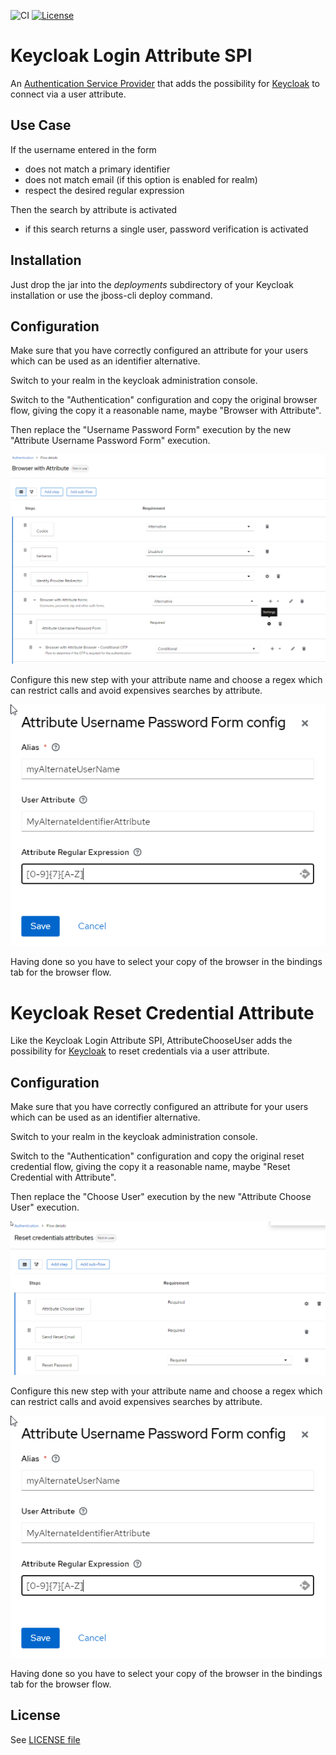 ![CI](https://github.com/cnieg/keycloak-login-attribute/workflows/CI/badge.svg)
[![License](https://img.shields.io/:license-Apache2-blue.svg)](http://www.apache.org/licenses/LICENSE-2.0)

# Keycloak Login Attribute SPI

An [Authentication Service Provider](https://www.keycloak.org/docs/latest/server_development/index.html#_auth_spi) that adds the possibility for [Keycloak](https://www.keycloak.org) to connect via a user attribute.

## Use Case

If the username entered in the form
* does not match a primary identifier
* does not match email (if this option is enabled for realm)
* respect the desired regular expression

Then the search by attribute is activated
* if this search returns a single user, password verification is activated

## Installation

Just drop the jar into the _deployments_ subdirectory of your Keycloak installation
or use the jboss-cli deploy command.

## Configuration

Make sure that you have correctly configured an attribute for your users which can be used as an identifier alternative.

Switch to your realm in the keycloak administration console. 

Switch to the "Authentication" configuration and copy the original browser flow, 
giving the copy it a reasonable name,
maybe "Browser with Attribute".

Then replace the "Username Password Form" execution by the new "Attribute Username Password Form" execution.

![Browser Flow Configuration](browser_flow_config.png "Browser Flow Configuration")

Configure this new step with your attribute name and choose a regex which can restrict calls and avoid expensives searches by attribute.

![Authenticator Configuration](authenticator_config.png "Authenticator Configuration")

Having done so you have to select your copy of the browser in the bindings tab for the browser flow.

# Keycloak Reset Credential Attribute

Like the Keycloak Login Attribute SPI, AttributeChooseUser adds the possibility for [Keycloak](https://www.keycloak.org) to reset credentials via a user attribute.

## Configuration

Make sure that you have correctly configured an attribute for your users which can be used as an identifier alternative.

Switch to your realm in the keycloak administration console. 

Switch to the "Authentication" configuration and copy the original reset credential flow, giving the copy it a reasonable name, maybe "Reset Credential with Attribute".

Then replace the "Choose User" execution by the new "Attribute Choose User" execution.

![Browser Flow Configuration](reset_credentials_flow_config.png "Reset Credentials Flow Configuration")

Configure this new step with your attribute name and choose a regex which can restrict calls and avoid expensives searches by attribute.

![Authenticator Configuration](authenticator_config.png "Authenticator Configuration")

Having done so you have to select your copy of the browser in the bindings tab for the browser flow.

## License

 See [LICENSE file](./LICENSE)

